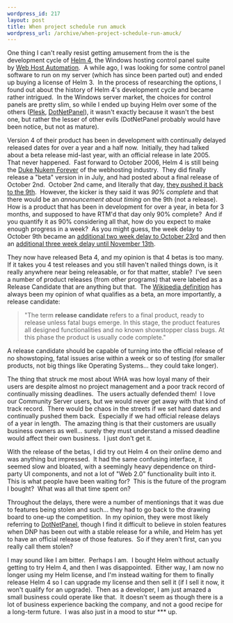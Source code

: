 ```yaml
--- 
wordpress_id: 217
layout: post
title: When project schedule run amuck
wordpress_url: /archive/when-project-schedule-run-amuck/
---
```


<p>One thing I can't really resist getting amusement from the is the development cycle of <a href="http://webhostingautomation.com/webhost-370">Helm 4</a>, the Windows hosting control panel suite by&nbsp;<a href="http://www.webhostautomation.com/">Web Host Automation</a>.&nbsp; A while ago, I was looking for some control panel software to run on my server (which has since been parted out) and ended up buying a license of Helm 3.&nbsp; In the process of researching the options, I found out about the history of Helm 4's development cycle and became rather intrigued.&nbsp; In the Windows server market, the choices for control panels are pretty slim, so while I ended up buying Helm over some of the others (<a href="http://www.swsoft.com/en/products/plesk76win/">Plesk</a>, <a href="http://dotnetpanel.com/">DotNetPanel</a>), it wasn't exactly because it wasn't the best one, but rather the lesser of other evils (DotNetPanel probably would have been notice, but not as mature).</p> <p>Version 4 of their product has been in development with continually delayed released dates for over a year and a half now.&nbsp; Initially, they had talked about a beta release mid-last year, with an official release in late 2005.&nbsp; That never happened.&nbsp; Fast forward to October 2006, Helm 4 is still being the <a href="http://en.wikipedia.org/wiki/Duke_Nukem_Forever">Duke Nukem Forever</a> of the webhosting industry.&nbsp; They did finally release a "beta" version in in July, and had posted about a final release of October 2nd.&nbsp; October 2nd came, and literally that day, <a href="http://forums.webhostautomation.com/viewtopic.php?t=19212">they pushed it back to the 9th</a>.&nbsp; However, the kicker is they said it was <em>90% complete</em> and that there would be an <em>announcement about timing</em> on the 9th (not a release).&nbsp; How is a product that has been in development for over a year, in beta for 3 months, and supposed to have RTM'd that day only 90% complete?&nbsp; And if you quantify it as 90% considering all that, how do you expect to make enough progress in a week?&nbsp; As you might guess, the week delay to October 9th became an&nbsp;<a href="http://forums.webhostautomation.com/viewtopic.php?t=19288">additional two week delay to October 23rd</a> and then an <a href="http://forums.webhostautomation.com/viewtopic.php?t=19440">additional three week delay until November 13th</a>.</p> <p>They now have released Beta 4, and my opinion is that 4 betas is too many.&nbsp; If it takes you 4 test releases and you still haven't nailed things down, is it really anywhere near being releasable, or for that matter, stable?&nbsp; I've seen a number of product releases (from other programs) that were labeled as a Release Candidate that are anything but that.&nbsp; The <a href="http://en.wikipedia.org/wiki/Development_stage">Wikipedia definition</a> has always been my opinion of what qualifies as a beta, an more importantly, a release candidate:</p> <blockquote> <p>"The term <b>release candidate</b> refers to a final product, ready to release unless fatal bugs emerge. In this stage, the product features all designed functionalities and no known showstopper class bugs. At this phase the product is usually code complete."</p></blockquote> <p>A release candidate should be capable of turning into the official release of no showstoping, fatal issues arise within a week or so of testing (for smaller products, not big things like Operating Systems... they could take longer).</p> <p>The thing that struck me most about WHA was how loyal many of their users are despite almost no project management and a poor track record of continually&nbsp;missing deadlines.&nbsp; The users actually defended them!&nbsp; I love our Community Server users, but we would never get away with that kind of track record.&nbsp; There would be chaos in the streets if we set hard dates and continually pushed them back.&nbsp; Especially if we had official release delays of a year in length.&nbsp; The amazing thing is that their customers are usually business owners as well... surely they must understand a missed deadline would affect their own business.&nbsp; I just don't get it.</p> <p>With the release of the betas, I did try out Helm 4 on their online demo and was anything but impressed.&nbsp; It had the same confusing interface, it seemed slow and bloated, with a seemingly heavy dependence on third-party UI components, and not a lot of "Web 2.0" functionality built into it.&nbsp; This is what people have been waiting for?&nbsp; This is the future of the program I bought?&nbsp; What was all that time spent on?</p> <p>Throughout the delays, there were a number of mentionings that it was due to features being stolen and such... they had to go back to the drawing board to one-up the competition.&nbsp; In my opinion, they were most likely referring to <a href="http://dotnetpanel.com/">DotNetPanel</a>, though I find it difficult to believe in stolen features when DNP has been out with a stable release for a while, and Helm has yet to have an official release of those features.&nbsp; So if they aren't first, can you really call them stolen?</p> <p>I may sound like I am bitter.&nbsp; Perhaps I am.&nbsp; I bought Helm without actually getting to try Helm 4, and then I was disappointed.&nbsp; Either way, I am now no longer using my Helm license, and I'm instead waiting for them to finally release Helm 4 so I can upgrade my license and then sell it (if I sell it now, it won't qualify for an upgrade).&nbsp; Then as a developer, I am just amazed a small business could operate like that.&nbsp; It doesn't seem as though there is a lot of business experience backing the company, and not a good recipe for a long-term future.&nbsp; I was also just in a mood to stur *** up.</p>
         
